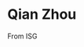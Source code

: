 <!DOCTYPE html>
<html lang="zh">
<head>
    <meta charset="UTF-8">
    <meta name="viewport" content="width=device-width, initial-scale=1.0">
    <title>Qian Zhou</title>
</head>
<body>
    <h1>Qian Zhou</h1>
    <p>From ISG</p>
</body>
</html>
